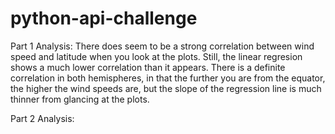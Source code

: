 # python-api-challenge

Part 1 Analysis: There does seem to be a strong correlation between wind speed and latitude when you look at the plots. 
Still, the linear regresion shows a much lower correlation than it appears. 
There is a definite correlation in both hemispheres, in that the further you are from the equator, the higher the wind speeds are, but the slope of the regression line is much thinner from glancing at the plots. 

Part 2 Analysis: 
